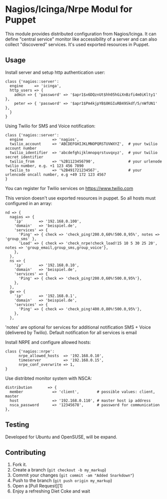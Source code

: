 Nagios/Icinga/Nrpe Modul for Puppet
===================================

This module provides distributed configuration from Nagios/Icinga. It can define
"central service" monitor like accessibility of a server and can also collect
"discovered" services. It's used exported resources in Puppet.

Usage
-----


Install server and setup http authentication user:

    class {'nagios::server':
      engine     => 'icinga',
      http_users => {
        admin => { 'password' => '$apr1$x6DQznUt$hh05hGiXnBzfi4m0iKlty1' },
        peter => { 'password' => '$apr1$Pm4kjpYB$8KGIuRB49Skdf/5/nWfUN1' },
      }
    }

Using Twilio for SMS and Voice notification:

    class {'nagios::server':
      engine             => 'nagios',
      twilio_account     => 'ABCDEFGHIJKLMNOPQRSTUVWXYZ',  # your twilio account number
      twilio_identifier  => 'abcdefghijklmnopqrstuvqxyz',  # your twilio secret identifier
      twilio_from        => '%2B1123456790',               # your urlenode twilio number, e.g. +1 123 456 7890
      twilio_to          => '%2B491721234567',             # your urlencode oncall number, e.g +49 172 123 4567
    }

You can register for Twilio services on https://www.twilio.com

This version doesn't use exported resources in puppet. So all hosts must configured in an array:

    nd => {
      nagios => {
        'ip'       => '192.168.0.100',
        'domain'   => 'beispiel.de',
        'services' => {
          'Ping' => { check => 'check_ping!200.0,60%!500.0,95%', notes => 'group_sms' }, 
          'Load' => { check => 'check_nrpe!check_load!15 10 5 30 25 20', notes => 'group_email,group_sms,group_voice'},
        },
      },
      ns => {
        'ip'       => '192.168.0.10',
        'domain'   => 'beispiel.de',
        'services' => {
          'Ping' => { check => 'check_ping!200.0,60%!500.0,95%'},
        },
      },
      gw => {
        'ip'       => '192.168.0.1',
        'domain'   => 'beispiel.de',
        'services' => {
          'Ping' => { check => 'check_ping!400.0,80%!500.0,95%'},
        },
      },

'notes' are optional for services for additional notification SMS + Voice (delivered by Twilio).
Default notification for all services is email

Install NRPE and configure allowed hosts:

	class {'nagios::nrpe':
          nrpe_allowed_hosts  => '192.168.0.10',
          timeserver          => '192.168.0.15',
          nrpe_conf_overwrite => 1,
	}

Use distribted monitor system with NSCA:

    distribution       => {
      member             => 'client',        # possible values: client, master
      host               => '192.168.0.110', # master host ip address
      nsca_password      => '12345678',      # password for communication
    },


Testing
-------

Developed for Ubuntu and OpenSUSE, will be expand. 


Contributing
------------

1. Fork it.
2. Create a branch (`git checkout -b my_markup`)
3. Commit your changes (`git commit -am "Added Snarkdown"`)
4. Push to the branch (`git push origin my_markup`)
5. Open a [Pull Request][1]
6. Enjoy a refreshing Diet Coke and wait


